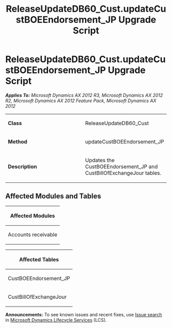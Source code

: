 ﻿---
title: ReleaseUpdateDB60_Cust.updateCustBOEEndorsement_JP Upgrade Script
TOCTitle: ReleaseUpdateDB60_Cust.updateCustBOEEndorsement_JP Upgrade Script
ms:assetid: 27d327cd-1faf-c77f-50e2-22c9b853c11d
ms:mtpsurl: https://msdn.microsoft.com/en-us/library/JJ735855(v=AX.60)
ms:contentKeyID: 49707273
ms.date: 05/18/2015
mtps_version: v=AX.60
---

# ReleaseUpdateDB60\_Cust.updateCustBOEEndorsement\_JP Upgrade Script 


_**Applies To:** Microsoft Dynamics AX 2012 R3, Microsoft Dynamics AX 2012 R2, Microsoft Dynamics AX 2012 Feature Pack, Microsoft Dynamics AX 2012_

<table>
<colgroup>
<col style="width: 50%" />
<col style="width: 50%" />
</colgroup>
<tbody>
<tr class="odd">
<td><p><strong>Class</strong></p></td>
<td><p>ReleaseUpdateDB60_Cust</p></td>
</tr>
<tr class="even">
<td><p><strong>Method</strong></p></td>
<td><p>updateCustBOEEndorsement_JP</p></td>
</tr>
<tr class="odd">
<td><p><strong>Description</strong></p></td>
<td><p>Updates the CustBOEEndorsement_JP and CustBillOfExchangeJour tables.</p></td>
</tr>
</tbody>
</table>


## Affected Modules and Tables

<table>
<colgroup>
<col style="width: 100%" />
</colgroup>
<thead>
<tr class="header">
<th><p>Affected Modules</p></th>
</tr>
</thead>
<tbody>
<tr class="odd">
<td><p>Accounts receivable</p></td>
</tr>
</tbody>
</table>


<table>
<colgroup>
<col style="width: 100%" />
</colgroup>
<thead>
<tr class="header">
<th><p>Affected Tables</p></th>
</tr>
</thead>
<tbody>
<tr class="odd">
<td><p>CustBOEEndorsement_JP</p></td>
</tr>
<tr class="even">
<td><p>CustBillOfExchangeJour</p></td>
</tr>
</tbody>
</table>

  
**Announcements:** To see known issues and recent fixes, use [Issue search](http://go.microsoft.com/fwlink/?linkid=389258) in [Microsoft Dynamics Lifecycle Services](http://go.microsoft.com/fwlink/?linkid=306505) (LCS).

